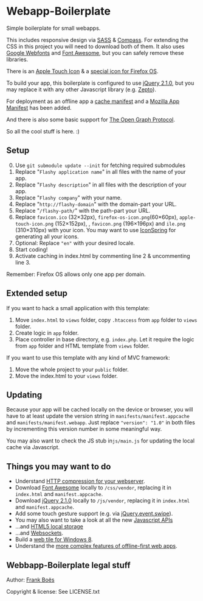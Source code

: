Webapp-Boilerplate
==================

Simple boilerplate for small webapps.

This includes responsive design via [SASS](http://sass-lang.com/) & [Compass](http://compass-style.org/). For extending the CSS in this project you will need to download both of them.
It also uses [Google Webfonts](http://www.google.com/fonts/) and [Font Awesome](http://fortawesome.github.io/Font-Awesome/), but you can safely remove these libraries.

There is an [Apple Touch Icon](https://developer.apple.com/library/ios/#documentation/AppleApplications/Reference/SafariWebContent/ConfiguringWebApplications/ConfiguringWebApplications.html) & a [special icon for Firefox OS](https://www.mozilla.org/en-US/styleguide/products/firefox-os/icons/).

To build your app, this boilerplate is configured to use [jQuery 2.1.0](http://jquery.com/), but you may replace it with any other Javascript library (e.g. [Zepto](http://zeptojs.com/)).

For deployment as an offline app a [cache manifest](https://developer.mozilla.org/en/docs/HTML/Using_the_application_cache) and a [Mozilla App Manifest](https://developer.mozilla.org/en-US/docs/Web/Apps/Manifest) has been added.

And there is also some basic support for [The Open Graph Protocol](http://ogp.me/).

So all the cool stuff is here. :)

Setup
-----

0. Use `git submodule update --init` for fetching required submodules
1. Replace "`Flashy application name`" in all files with the name of your app.
2. Replace "`Flashy description`" in all files with the description of your app.
3. Replace "`Flashy company`" with your name.
4. Replace "`http://flashy-domain`" with the domain-part your URL.
5. Replace "`/flashy-path/`" with the path-part your URL.
6. Replace `favicon.ico` (32×32px), `firefox-os-icon.png`(60×60px), `apple-touch-icon.png` (152×152px), , `favicon.png` (196×196px) and `ile.png` (310×310px) with your icon. You may want to use [IconSpring](https://github.com/fboes/iconspring) for generating all your icons.
7. Optional: Replace `"en"` with your desired locale.
8. Start coding!
9. Activate caching in index.html by commenting line 2 & uncommenting line 3.

Remember: Firefox OS allows only one app per domain.

Extended setup
--------------

If you want to hack a small application with this template:

1. Move `index.html` to `views` folder, copy `.htaccess` from `app` folder to `views` folder.
2. Create logic in `app` folder.
2. Place controller in base directory, e.g. `index.php`. Let it require the logic from `app` folder and HTML template from `views` folder.

If you want to use this template with any kind of MVC framework:

1. Move the whole project to your `public` folder.
2. Move the index.html to your `views` folder.

Updating
--------

Because your app will be cached locally on the device or browser, you will have to at least update the version string in `manifests/manifest.appcache` and `manifests/manifest.webapp`. Just replace `"version": "1.0"` in both files by incrementing this version number in some meaningful way.

You may also want to check the JS stub in`js/main.js` for updating the local cache via Javascript.

Things you may want to do
-------------------------

* Understand [HTTP compression for your webserver](http://en.wikipedia.org/wiki/HTTP_compression).
* Download [Font Awesome](http://fontawesome.io/) locally to `/css/vendor`, replacing it in `index.html` and `manifest.appcache`.
* Download [jQuery 2.1.0](http://jquery.com/) locally to `/js/vendor`, replacing it in `index.html` and `manifest.appcache`.
* Add some touch gesture support (e.g. via [jQuery.event.swipe](http://stephband.info/jquery.event.swipe/)).
* You may also want to take a look at all the new [Javascript APIs](http://alistapart.com/article/environmental-design-with-the-device-api)
* …and [HTML5 local storage](http://diveintohtml5.info/storage.html)
* …and [Websockets](http://www.html5rocks.com/en/tutorials/websockets/basics/).
* Build a [web tile for Windows 8](http://www.buildmypinnedsite.com/).
* Understand the [more complex features of offline-first web apps](http://alistapart.com/article/offline-first).

Webbapp-Boilerplate legal stuff
-------------------------------

Author: [Frank Boës](http://3960.org)

Copyright & license: See LICENSE.txt
